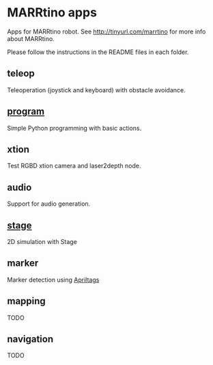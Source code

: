 # MARRtino apps #

Apps for MARRtino robot. See http://tinyurl.com/marrtino for more info about MARRtino.

Please follow the instructions in the README files in each folder.

## teleop ##

Teleoperation (joystick and keyboard) with obstacle avoidance. 

## [program](https://bitbucket.org/iocchi/marrtino_apps/src/e81b8ee7994763b111429b8c03b4ae59109919e3/program/?at=master) ##

Simple Python programming with basic actions.

## xtion ##

Test RGBD xtion camera and laser2depth node.

## audio ##

Support for audio generation.

## [stage](https://bitbucket.org/iocchi/marrtino_apps/src/e81b8ee7994763b111429b8c03b4ae59109919e3/stage/?at=master) ##

2D simulation with Stage

## marker ##

Marker detection using [Apriltags](https://april.eecs.umich.edu/software/apriltag.html)


## mapping ##

TODO

## navigation ##

TODO
